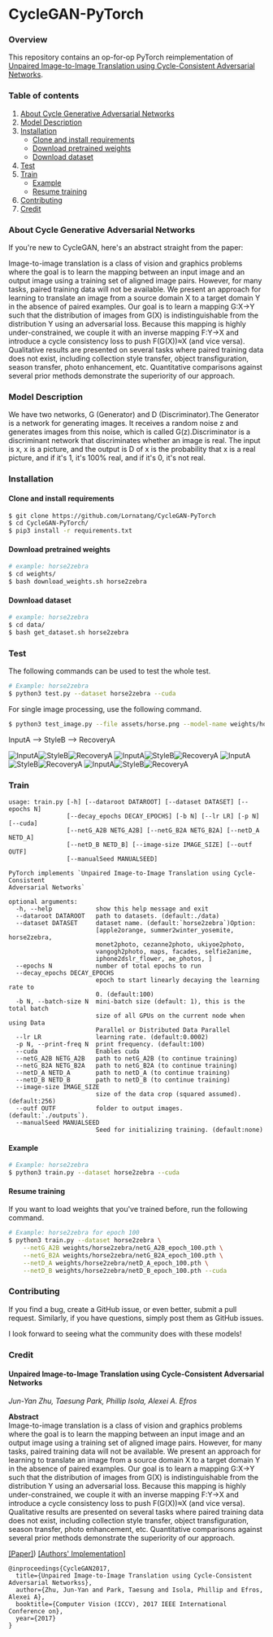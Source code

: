 # CycleGAN-PyTorch

### Overview
This repository contains an op-for-op PyTorch reimplementation of [Unpaired Image-to-Image Translation using Cycle-Consistent Adversarial Networks](https://arxiv.org/abs/1703.10593).

### Table of contents
1. [About Cycle Generative Adversarial Networks](#about-cycle-generative-adversarial-networks)
2. [Model Description](#model-description)
3. [Installation](#installation)
    * [Clone and install requirements](#clone-and-install-requirements)
    * [Download pretrained weights](#download-pretrained-weights)
    * [Download dataset](#download-dataset)
4. [Test](#test)
4. [Train](#train)
    * [Example](#example)
    * [Resume training](#resume-training)
5. [Contributing](#contributing) 
6. [Credit](#credit)

### About Cycle Generative Adversarial Networks

If you're new to CycleGAN, here's an abstract straight from the paper:

Image-to-image translation is a class of vision and graphics problems where the goal is to learn the mapping between an input image and an output image using a training set of aligned image pairs. However, for many tasks, paired training data will not be available. We present an approach for learning to translate an image from a source domain X to a target domain Y in the absence of paired examples. Our goal is to learn a mapping G:X→Y such that the distribution of images from G(X) is indistinguishable from the distribution Y using an adversarial loss. Because this mapping is highly under-constrained, we couple it with an inverse mapping F:Y→X and introduce a cycle consistency loss to push F(G(X))≈X (and vice versa). Qualitative results are presented on several tasks where paired training data does not exist, including collection style transfer, object transfiguration, season transfer, photo enhancement, etc. Quantitative comparisons against several prior methods demonstrate the superiority of our approach.

### Model Description

We have two networks, G (Generator) and D (Discriminator).The Generator is a network for generating images. It receives a random noise z and generates images from this noise, which is called G(z).Discriminator is a discriminant network that discriminates whether an image is real. The input is x, x is a picture, and the output is D of x is the probability that x is a real picture, and if it's 1, it's 100% real, and if it's 0, it's not real.

### Installation

#### Clone and install requirements

```bash
$ git clone https://github.com/Lornatang/CycleGAN-PyTorch
$ cd CycleGAN-PyTorch/
$ pip3 install -r requirements.txt
```

#### Download pretrained weights

```bash
# example: horse2zebra
$ cd weights/
$ bash download_weights.sh horse2zebra
```

#### Download dataset

```bash
# example: horse2zebra
$ cd data/
$ bash get_dataset.sh horse2zebra
```

### Test

The following commands can be used to test the whole test.

```bash
# Example: horse2zebra
$ python3 test.py --dataset horse2zebra --cuda
```

For single image processing, use the following command.

```bash
$ python3 test_image.py --file assets/horse.png --model-name weights/horse2zebra/netG_A2B.pth --cuda
```

InputA --> StyleB  --> RecoveryA

<img src="assets/apple.png" title="InputA"/><img src="assets/fake_orange.png" title="StyleB"><img src="assets/fake_apple.png" title="RecoveryA">
<img src="assets/cezanne.png" title="InputA"/><img src="assets/fake_photo.png" title="StyleB"><img src="assets/fake_cezanne.png" title="RecoveryA">
<img src="assets/facades.png" title="InputA"/><img src="assets/fake_facades1.png" title="StyleB"><img src="assets/fake_facades2.png" title="RecoveryA">
<img src="assets/horse.png" title="InputA"/><img src="assets/fake_zebra.png" title="StyleB"><img src="assets/fake_horse.png" title="RecoveryA">

### Train

```text
usage: train.py [-h] [--dataroot DATAROOT] [--dataset DATASET] [--epochs N]
                [--decay_epochs DECAY_EPOCHS] [-b N] [--lr LR] [-p N] [--cuda]
                [--netG_A2B NETG_A2B] [--netG_B2A NETG_B2A] [--netD_A NETD_A]
                [--netD_B NETD_B] [--image-size IMAGE_SIZE] [--outf OUTF]
                [--manualSeed MANUALSEED]

PyTorch implements `Unpaired Image-to-Image Translation using Cycle-Consistent
Adversarial Networks`

optional arguments:
  -h, --help            show this help message and exit
  --dataroot DATAROOT   path to datasets. (default:./data)
  --dataset DATASET     dataset name. (default:`horse2zebra`)Option:
                        [apple2orange, summer2winter_yosemite, horse2zebra,
                        monet2photo, cezanne2photo, ukiyoe2photo,
                        vangogh2photo, maps, facades, selfie2anime,
                        iphone2dslr_flower, ae_photos, ]
  --epochs N            number of total epochs to run
  --decay_epochs DECAY_EPOCHS
                        epoch to start linearly decaying the learning rate to
                        0. (default:100)
  -b N, --batch-size N  mini-batch size (default: 1), this is the total batch
                        size of all GPUs on the current node when using Data
                        Parallel or Distributed Data Parallel
  --lr LR               learning rate. (default:0.0002)
  -p N, --print-freq N  print frequency. (default:100)
  --cuda                Enables cuda
  --netG_A2B NETG_A2B   path to netG_A2B (to continue training)
  --netG_B2A NETG_B2A   path to netG_B2A (to continue training)
  --netD_A NETD_A       path to netD_A (to continue training)
  --netD_B NETD_B       path to netD_B (to continue training)
  --image-size IMAGE_SIZE
                        size of the data crop (squared assumed). (default:256)
  --outf OUTF           folder to output images. (default:`./outputs`).
  --manualSeed MANUALSEED
                        Seed for initializing training. (default:none)

```

#### Example

```bash
# Example: horse2zebra
$ python3 train.py --dataset horse2zebra --cuda
```

#### Resume training

If you want to load weights that you've trained before, run the following command.

```bash
# Example: horse2zebra for epoch 100
$ python3 train.py --dataset horse2zebra \
    --netG_A2B weights/horse2zebra/netG_A2B_epoch_100.pth \
    --netG_B2A weights/horse2zebra/netG_B2A_epoch_100.pth \
    --netD_A weights/horse2zebra/netD_A_epoch_100.pth \
    --netD_B weights/horse2zebra/netD_B_epoch_100.pth --cuda
```

### Contributing

If you find a bug, create a GitHub issue, or even better, submit a pull request. Similarly, if you have questions, simply post them as GitHub issues.   

I look forward to seeing what the community does with these models! 

### Credit

#### Unpaired Image-to-Image Translation using Cycle-Consistent Adversarial Networks
_Jun-Yan Zhu, Taesung Park, Phillip Isola, Alexei A. Efros_ <br>

**Abstract** <br>
Image-to-image translation is a class of vision and graphics problems where the goal 
is to learn the mapping between an input image and an output image using a training 
set of aligned image pairs. However, for many tasks, paired training data will not be 
available. We present an approach for learning to translate an image from a source 
domain X to a target domain Y in the absence of paired examples. Our goal is to learn 
a mapping G:X→Y such that the distribution of images from G(X) is indistinguishable
from the distribution Y using an adversarial loss. Because this mapping is highly
under-constrained, we couple it with an inverse mapping F:Y→X and introduce a cycle 
consistency loss to push F(G(X))≈X (and vice versa). Qualitative results are presented 
on several tasks where paired training data does not exist, including collection 
style transfer, object transfiguration, season transfer, photo enhancement, etc. 
Quantitative comparisons against several prior methods demonstrate the superiority
of our approach.

[[Paper]](https://arxiv.org/pdf/1703.10593)) [[Authors' Implementation]](https://github.com/junyanz/pytorch-CycleGAN-and-pix2pix)

```
@inproceedings{CycleGAN2017,
  title={Unpaired Image-to-Image Translation using Cycle-Consistent Adversarial Networkss},
  author={Zhu, Jun-Yan and Park, Taesung and Isola, Phillip and Efros, Alexei A},
  booktitle={Computer Vision (ICCV), 2017 IEEE International Conference on},
  year={2017}
}
```